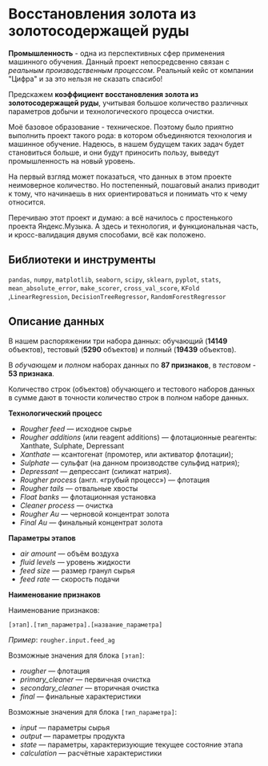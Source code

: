# Восстановления золота из золотосодержащей руды

**Промышленность** - одна из перспективных сфер применения машинного обучения. Данный проект непосредсвенно связан с *реальным производственным процессом*. Реальный кейс от компании "Цифра" и за это нельзя не сказать спасибо!

Предскажем **коэффициент восстановления золота из золотосодержащей руды**, учитывая большое количество различных параметров добычи и технологического процесса очистки.

Моё базовое образование - техническое. Поэтому было приятно выполнить проект такого рода: в котором объединяются технология  и машинное обучение. Надеюсь, в нашем будущем таких задач будет становиться больше, и они будут приносить пользу, выведут промышленность на новый уровень.

На первый взгляд может показаться, что данных в этом проекте неимоверное количество. Но постепенный, пошаговый анализ приводит к тому, что начинаешь в них ориентироваться и понимать что к чему относится.

Перечиваю этот проект и думаю: а всё начилось с простенького проекта Яндекс.Музыка. А здесь и технология, и функциональная часть, и кросс-валидация двумя способами, всё как положено. 

## Библиотеки и инструменты

 `pandas`, `numpy`, `matplotlib`, `seaborn`, `scipy`, `sklearn`, `pyplot`, `stats`, `mean_absolute_error`, `make_scorer`, `cross_val_score`, `KFold` ,`LinearRegression`, `DecisionTreeRegressor`, `RandomForestRegressor`

## Описание данных

В нашем распоряжении три набора данных: обучающий (**14149** объектов), тестовый (**5290** объектов) и полный (**19439** объектов).

В *обучающем* и *полном* наборах данных по **87 признаков**, в *тестовом* - **53 признака**. 

Количество строк (объектов) обучающего и тестового наборов данных в сумме дают в точности количество строк в полном наборе данных.

**Технологический процесс**

- *Rougher feed* — исходное сырье
- *Rougher additions* (или reagent additions) — флотационные реагенты: Xanthate, Sulphate, Depressant
- *Xanthate* — ксантогенат (промотер, или активатор флотации);
- *Sulphate* — сульфат (на данном производстве сульфид натрия);
- *Depressant* — депрессант (силикат натрия).
- *Rougher process* (англ. «грубый процесс») — флотация
- *Rougher tails* — отвальные хвосты
- *Float banks* — флотационная установка
- *Cleaner process* — очистка
- *Rougher Au* — черновой концентрат золота
- *Final Au* — финальный концентрат золота

**Параметры этапов**

- *air amount* — объём воздуха
- *fluid levels* — уровень жидкости
- *feed size* — размер гранул сырья
- *feed rate* — скорость подачи

**Наименование признаков**

Наименование признаков:

`[этап].[тип_параметра].[название_параметра]`

*Пример*: `rougher.input.feed_ag`

Возможные значения для блока `[этап]`:
- *rougher* — флотация
- *primary_cleaner* — первичная очистка
- *secondary_cleaner* — вторичная очистка
- *final* — финальные характеристики

Возможные значения для блока `[тип_параметра]`:
- *input* — параметры сырья
- *output* — параметры продукта
- *state* — параметры, характеризующие текущее состояние этапа
- *calculation* — расчётные характеристики

